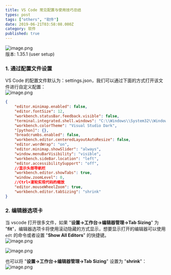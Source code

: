 ```yaml
---
title: VS Code 常见配置与使用技巧总结
types: post
tags: ["others", "软件"]
date: 2019-06-21T03:58:08.000Z
category: 软件
published: true
---
```


![image.png](https://qiniu.bioinit.com/yuque/0/2019/png/126032/1561100166886-8101e9e6-c7d4-45fd-b981-7a1656f3bd90.png#align=left&display=inline&height=292&name=image.png&originHeight=292&originWidth=380&size=30073&status=done&width=380)<br />版本: 1.35.1 (user setup)


<a name="4Qnkm"></a>
### 1. 通过配置文件设置

VS Code 的配置文件默认为：settings.json，我们可以通过下面的方式打开该文件进行自定义配置：<br />![image.png](https://qiniu.bioinit.com/yuque/0/2019/png/126032/1561099788662-7327baa6-1373-468b-9e8f-92918417bc77.png#align=left&display=inline&height=310&name=image.png&originHeight=310&originWidth=1019&size=35777&status=done&width=1019)

```json
{
    "editor.minimap.enabled": false,
    "editor.fontSize": 12,
    "workbench.statusBar.feedback.visible": false,
    "terminal.integrated.shell.windows": "C:\\Windows\\System32\\WindowsPowerShell\\v1.0\\powershell.exe",
    "workbench.colorTheme": "Visual Studio Dark",
    "[python]": {},
    "breadcrumbs.enabled": false,
    "workbench.editor.centeredLayoutAutoResize": false,
    "editor.wordWrap": "on",
    "editor.minimap.showSlider": "always",
    "window.menuBarVisibility": "visible",
    "workbench.sideBar.location": "left",
    "editor.accessibilitySupport": "off",
    //显示头部导航栏
    "workbench.editor.showTabs": true,
    "window.zoomLevel": 0,
    //Ctrl+滚轮实现代码的缩放
    "editor.mouseWheelZoom": true,
    "workbench.editor.tabSizing": "shrink"
}
```

<a name="nQhTY"></a>
### 2. 编辑器选项卡
当 vscode 打开很多文件，如果 "**设置→工作台→编辑器管理→Tab Sizing**" 为 "**fit**"，编辑器选项卡将使用滚动隐藏的方式显示，想要显示打开的编辑器可以使用 `edt` 的命令或者设置 "**Show All Editors**" 的快捷键。<br />![image.png](https://qiniu.bioinit.com/yuque/0/2019/png/126032/1565228295004-83f73509-9e84-457b-b30d-3ed359d89860.png#align=left&display=inline&height=320&name=image.png&originHeight=320&originWidth=772&size=86248&status=done&width=772)

![image.png](https://qiniu.bioinit.com/yuque/0/2019/png/126032/1561098903958-6b478420-5bdc-4a29-ab67-24af40d370a9.png#align=left&display=inline&height=225&name=image.png&originHeight=225&originWidth=1019&size=30265&status=done&width=1019)

也可以将 "**设置→工作台→编辑器管理→Tab Sizing**" 设置为 "**shrink**"：<br />![image.png](https://qiniu.bioinit.com/yuque/0/2019/png/126032/1561099277202-15bc9e25-1f38-4c13-8a1e-48cf7cd696de.png#align=left&display=inline&height=313&name=image.png&originHeight=313&originWidth=684&size=27747&status=done&width=684)

